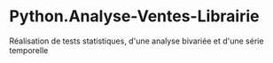 # Python.Analyse-Ventes-Librairie
Réalisation de tests statistiques, d'une analyse bivariée et d'une série temporelle
